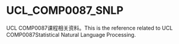 # UCL_COMP0087_SNLP
UCL COMP0087课程相关资料。This is the reference related to UCL COMP0087Statistical Natural Language Processing.
